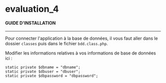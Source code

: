 # evaluation_4


#### GUIDE D'INSTALLATION
***
Pour connecter l'application à la base de données, il vous faut aller dans le dossier `classes` puis dans le fichier `bdd.class.php`.

Modifier les informations relatives à vos informations de base de données ici :
  ```static private $host = "localhost";
  static private $dbname = "dbname";
  static private $dbuser = "dbuser";
  static private $dbpassword = "dbpassword";
  ```
